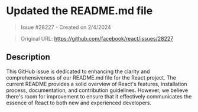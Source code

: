 # Updated the README.md file

> Issue #28227 - Created on 2/4/2024

> Original URL: https://github.com/facebook/react/issues/28227

## Description

This GitHub issue is dedicated to enhancing the clarity and comprehensiveness of our README.md file for the React project. The current README provides a solid overview of React's features, installation process, documentation, and contribution guidelines. However, we believe there's room for improvement to ensure that it effectively communicates the essence of React to both new and experienced developers.
